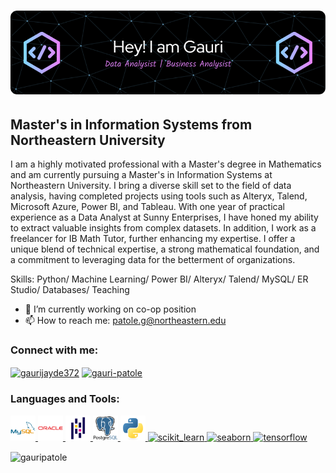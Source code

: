<h1 align="center">
 <img src="https://github.com/gauripatole/gauripatole/blob/main/github-header-image%20(2).png" />
</h1>

## Master's in Information Systems from Northeastern University

I am a highly motivated professional with a Master's degree in Mathematics and am currently pursuing a Master's in Information Systems at Northeastern University. I bring a diverse skill set to the field of data analysis, having completed projects using tools such as Alteryx, Talend, Microsoft Azure, Power BI, and Tableau. With one year of practical experience as a Data Analyst at Sunny Enterprises, I have honed my ability to extract valuable insights from complex datasets. In addition, I work as a freelancer for IB Math Tutor, further enhancing my expertise. I offer a unique blend of technical expertise, a strong mathematical foundation, and a commitment to leveraging data for the betterment of organizations.

Skills: Python/ Machine Learning/ Power BI/ Alteryx/ Talend/ MySQL/ ER Studio/ Databases/ Teaching 

- 🔭 I’m currently working on co-op position 
- 📫 How to reach me: patole.g@northeastern.edu

<h3 align="left">Connect with me:</h3>
<p align="left">
<a href="https://twitter.com/gaurijayde372" target="blank"><img align="center" src="https://raw.githubusercontent.com/rahuldkjain/github-profile-readme-generator/master/src/images/icons/Social/twitter.svg" alt="gaurijayde372" height="30" width="40" /></a>
<a href="https://linkedin.com/in/gauri-patole" target="blank"><img align="center" src="https://raw.githubusercontent.com/rahuldkjain/github-profile-readme-generator/master/src/images/icons/Social/linked-in-alt.svg" alt="gauri-patole" height="30" width="40" /></a>
</p>

<h3 align="left">Languages and Tools:</h3>
<p align="left"> <a href="https://www.mysql.com/" target="_blank" rel="noreferrer"> <img src="https://raw.githubusercontent.com/devicons/devicon/master/icons/mysql/mysql-original-wordmark.svg" alt="mysql" width="40" height="40"/> </a> <a href="https://www.oracle.com/" target="_blank" rel="noreferrer"> <img src="https://raw.githubusercontent.com/devicons/devicon/master/icons/oracle/oracle-original.svg" alt="oracle" width="40" height="40"/> </a> <a href="https://pandas.pydata.org/" target="_blank" rel="noreferrer"> <img src="https://raw.githubusercontent.com/devicons/devicon/2ae2a900d2f041da66e950e4d48052658d850630/icons/pandas/pandas-original.svg" alt="pandas" width="40" height="40"/> </a> <a href="https://www.postgresql.org" target="_blank" rel="noreferrer"> <img src="https://raw.githubusercontent.com/devicons/devicon/master/icons/postgresql/postgresql-original-wordmark.svg" alt="postgresql" width="40" height="40"/> </a> <a href="https://www.python.org" target="_blank" rel="noreferrer"> <img src="https://raw.githubusercontent.com/devicons/devicon/master/icons/python/python-original.svg" alt="python" width="40" height="40"/> </a> <a href="https://scikit-learn.org/" target="_blank" rel="noreferrer"> <img src="https://upload.wikimedia.org/wikipedia/commons/0/05/Scikit_learn_logo_small.svg" alt="scikit_learn" width="40" height="40"/> </a> <a href="https://seaborn.pydata.org/" target="_blank" rel="noreferrer"> <img src="https://seaborn.pydata.org/_images/logo-mark-lightbg.svg" alt="seaborn" width="40" height="40"/> </a> <a href="https://www.tensorflow.org" target="_blank" rel="noreferrer"> <img src="https://www.vectorlogo.zone/logos/tensorflow/tensorflow-icon.svg" alt="tensorflow" width="40" height="40"/> </a> </p>

<p><img align="center" src="https://github-readme-stats.vercel.app/api/top-langs?username=gauripatole&show_icons=true&locale=en&layout=compact" alt="gauripatole" /></p>






